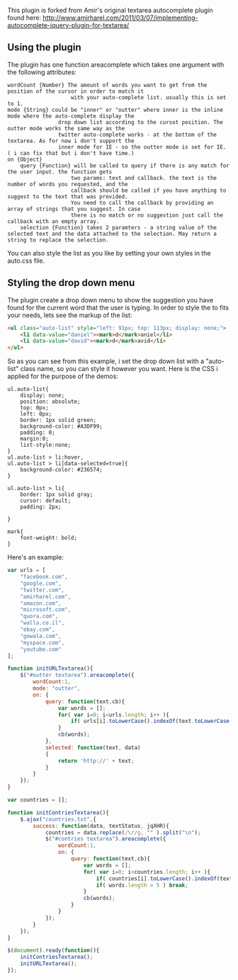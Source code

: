 This plugin is forked from Amir's original textarea autocomplete plugin found here: http://www.amirharel.com/2011/03/07/implementing-autocomplete-jquery-plugin-for-textarea/

## Using the plugin
The plugin has one function areacomplete which takes one argument with the following attributes:

	wordCount {Number} The amount of words you want to get from the position of the cursor in order to match it 
						with your auto-complete list. usually this is set to 1.
	mode {String} could be "inner" or "outter" where inner is the inline mode where the auto-complete display the 
					drop down list according to the cursot position. The outter mode works the same way as the 
					twitter auto-complete works - at the bottom of the textarea. As for now i don't support the 
					inner mode for IE - so the outter mode is set for IE. ( i can fix that but i don't have time.)
	on {Object}
		query {Function} will be called to query if there is any match for the user input. the function gets 
						two params: text and callback. the text is the number of words you requested, and the 
						callback should be called if you have anything to suggest to the text that was provided. 
						You need to call the callback by providing an array of strings that you suggest. In case 
						there is no match or no suggestion just call the callback with an empty array.
		selection {Function} takes 2 paramters - a string value of the selected text and the data attached to the selection. May return a string to replace the selection.

You can also style the list as you like by setting your own styles in the auto.css file.

## Styling the drop down menu
The plugin create a drop down menu to show the suggestion you have found for the current word that the user is typing. In order to style the to fits your needs, lets see the markup of the list:

```html
<ul class="auto-list" style="left: 91px; top: 113px; display: none;">
	<li data-value="daniel"><mark>d</mark>aniel</li>
	<li data-value="david"><mark>d</mark>avid</li>
</ul>
```

So as you can see from this example, i set the drop down list with a "auto-list" class name, so you can style it however you want.
Here is the CSS i applied for the purpose of the demos:

	ul.auto-list{
		display: none;
		position: absolute;
		top: 0px;
		left: 0px;
		border: 1px solid green;
		background-color: #A3DF99;
		padding: 0;
		margin:0;
		list-style:none;
	}
	ul.auto-list > li:hover,
	ul.auto-list > li[data-selected=true]{
		background-color: #236574;
	}

	ul.auto-list > li{
		border: 1px solid gray;
		cursor: default;
		padding: 2px;

	}

	mark{
		font-weight: bold;
	}


Here's an example:

```javascript
var urls = [
	"facebook.com",
	"google.com",
	"twitter.com",
	"amirharel.com",
	"amazon.com",
	"microsoft.com",
	"quora.com",
	"walla.co.il",
	"ebay.com",
	"gowala.com",
	"myspace.com",
	"youtube.com"		
];

function initURLTextarea(){
	$("#outter textarea").areacomplete({
		wordCount:1,
		mode: "outter",
		on: {
			query: function(text,cb){
				var words = [];
				for( var i=0; i<urls.length; i++ ){
					if( urls[i].toLowerCase().indexOf(text.toLowerCase()) == 0 ) words.push(urls[i]);
				}
				cb(words);								
			},
			selected: function(text, data)
			{
				return 'http://' + text;
			}
		}
	});
}

var countries = [];

function initContriesTextarea(){
	$.ajax("countries.txt",{
		success: function(data, textStatus, jqXHR){
			countries = data.replace(/\r/g, "" ).split("\n"); 
			$("#contries textarea").areacomplete({
				wordCount:1,
				on: {
					query: function(text,cb){
						var words = [];
						for( var i=0; i<countries.length; i++ ){
							if( countries[i].toLowerCase().indexOf(text.toLowerCase()) == 0 ) words.push(countries[i]);
							if( words.length > 5 ) break;
						}
						cb(words);								
					}
				}
			});
		}
	});
}

$(document).ready(function(){
	initContriesTextarea();
	initURLTextarea();
});
```